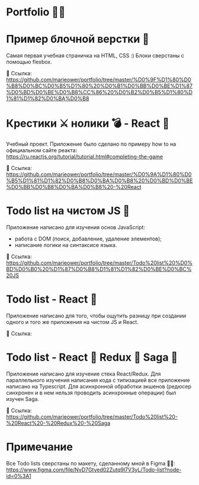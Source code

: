 # Portfolio 👩‍💻
#
#
# Пример блочной верстки 🍫
Самая первая учебная страничка на HTML, CSS :)
Блоки сверстаны с помощью flexbox. 

🔗 Ссылка:
https://github.com/marieower/portfolio/tree/master/%D0%9F%D1%80%D0%B8%D0%BC%D0%B5%D1%80%20%D0%B1%D0%BB%D0%BE%D1%87%D0%BD%D0%BE%D0%B8%CC%86%20%D0%B2%D0%B5%D1%80%D1%81%D1%82%D0%BA%D0%B8

# Крестики ⚔️ нолики 💣 - React  🚀
Учебный проект. Приложение было сделано по примеру how to на официальном сайте реакта: https://ru.reactjs.org/tutorial/tutorial.html#completing-the-game

🔗 Ссылка:
https://github.com/marieower/portfolio/tree/master/%D0%9A%D1%80%D0%B5%D1%81%D1%82%D0%B8%D0%BA%D0%B8%20%D0%BD%D0%BE%D0%BB%D0%B8%D0%BA%D0%B8%20-%20React

# Todo list на чистом JS 🤖
Приложение написано для изучения основ JavaScript:
- работа с  DOM (поиск, добавление, удаление элементов);
- написание логики на синтаксисе языка.

🔗 Ссылка:
https://github.com/marieower/portfolio/tree/master/Todo%20list%20%D0%BD%D0%B0%20%D1%87%D0%B8%D1%81%D1%82%D0%BE%D0%BC%20JS

# Todo list - React 🚀
Приложение написано для того, чтобы ощутить разницу при создании одного и того же приложения на чистом JS и React.

🔗 Ссылка:

# Todo list - React 🚀 Redux 🥑 Saga 🔮
Приложение написано для изучение стека React/Redux.
Для параллельного изучения написания кода с типизацией все приложение написано на Typescript. Для асинхронной обработки экшенов (редюсер синхронен и в нем нельзя проводить асинхронные операции) был изучен Saga.

🔗 Ссылка:
https://github.com/marieower/portfolio/tree/master/Todo%20list%20-%20React%20-%20Redux%20-%20Saga
#
#
# Примечание 
Все Todo lists сверстаны по макету, сделанному мной в Figma 👩‍🎨:
https://www.figma.com/file/NvD7Gtyed02Zutq9l7V3yL/Todo-list?node-id=0%3A1


